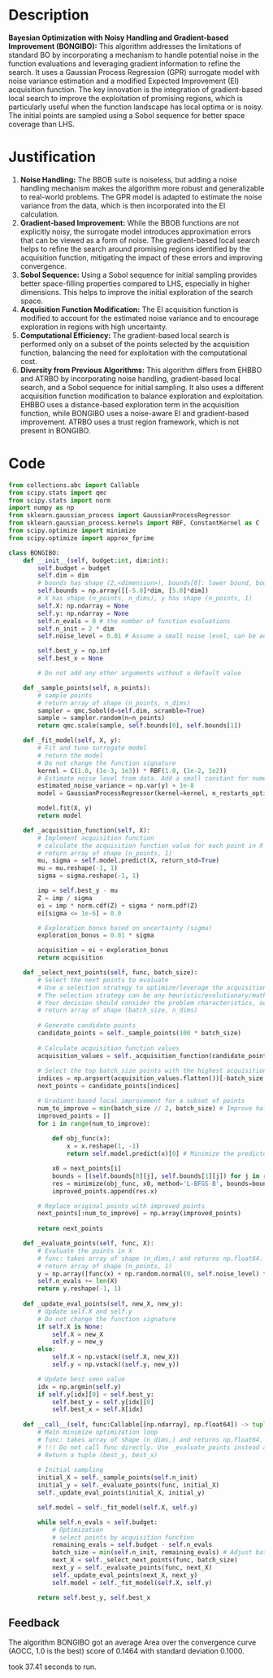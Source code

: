 # Description
**Bayesian Optimization with Noisy Handling and Gradient-based Improvement (BONGIBO):** This algorithm addresses the limitations of standard BO by incorporating a mechanism to handle potential noise in the function evaluations and leveraging gradient information to refine the search. It uses a Gaussian Process Regression (GPR) surrogate model with noise variance estimation and a modified Expected Improvement (EI) acquisition function. The key innovation is the integration of gradient-based local search to improve the exploitation of promising regions, which is particularly useful when the function landscape has local optima or is noisy. The initial points are sampled using a Sobol sequence for better space coverage than LHS.

# Justification
1.  **Noise Handling:** The BBOB suite is noiseless, but adding a noise handling mechanism makes the algorithm more robust and generalizable to real-world problems. The GPR model is adapted to estimate the noise variance from the data, which is then incorporated into the EI calculation.
2.  **Gradient-based Improvement:** While the BBOB functions are not explicitly noisy, the surrogate model introduces approximation errors that can be viewed as a form of noise. The gradient-based local search helps to refine the search around promising regions identified by the acquisition function, mitigating the impact of these errors and improving convergence.
3.  **Sobol Sequence:** Using a Sobol sequence for initial sampling provides better space-filling properties compared to LHS, especially in higher dimensions. This helps to improve the initial exploration of the search space.
4.  **Acquisition Function Modification:** The EI acquisition function is modified to account for the estimated noise variance and to encourage exploration in regions with high uncertainty.
5.  **Computational Efficiency:** The gradient-based local search is performed only on a subset of the points selected by the acquisition function, balancing the need for exploitation with the computational cost.
6.  **Diversity from Previous Algorithms:** This algorithm differs from EHBBO and ATRBO by incorporating noise handling, gradient-based local search, and a Sobol sequence for initial sampling. It also uses a different acquisition function modification to balance exploration and exploitation. EHBBO uses a distance-based exploration term in the acquisition function, while BONGIBO uses a noise-aware EI and gradient-based improvement. ATRBO uses a trust region framework, which is not present in BONGIBO.

# Code
```python
from collections.abc import Callable
from scipy.stats import qmc
from scipy.stats import norm
import numpy as np
from sklearn.gaussian_process import GaussianProcessRegressor
from sklearn.gaussian_process.kernels import RBF, ConstantKernel as C
from scipy.optimize import minimize
from scipy.optimize import approx_fprime

class BONGIBO:
    def __init__(self, budget:int, dim:int):
        self.budget = budget
        self.dim = dim
        # bounds has shape (2,<dimension>), bounds[0]: lower bound, bounds[1]: upper bound
        self.bounds = np.array([[-5.0]*dim, [5.0]*dim])
        # X has shape (n_points, n_dims), y has shape (n_points, 1)
        self.X: np.ndarray = None
        self.y: np.ndarray = None
        self.n_evals = 0 # the number of function evaluations
        self.n_init = 2 * dim
        self.noise_level = 0.01 # Assume a small noise level, can be adjusted.

        self.best_y = np.inf
        self.best_x = None

        # Do not add any other arguments without a default value

    def _sample_points(self, n_points):
        # sample points
        # return array of shape (n_points, n_dims)
        sampler = qmc.Sobol(d=self.dim, scramble=True)
        sample = sampler.random(n=n_points)
        return qmc.scale(sample, self.bounds[0], self.bounds[1])

    def _fit_model(self, X, y):
        # Fit and tune surrogate model 
        # return the model
        # Do not change the function signature
        kernel = C(1.0, (1e-3, 1e3)) * RBF(1.0, (1e-2, 1e2))
        # Estimate noise level from data. Add a small constant for numerical stability.
        estimated_noise_variance = np.var(y) + 1e-8
        model = GaussianProcessRegressor(kernel=kernel, n_restarts_optimizer=5, alpha=estimated_noise_variance)

        model.fit(X, y)
        return model

    def _acquisition_function(self, X):
        # Implement acquisition function 
        # calculate the acquisition function value for each point in X
        # return array of shape (n_points, 1)
        mu, sigma = self.model.predict(X, return_std=True)
        mu = mu.reshape(-1, 1)
        sigma = sigma.reshape(-1, 1)

        imp = self.best_y - mu
        Z = imp / sigma
        ei = imp * norm.cdf(Z) + sigma * norm.pdf(Z)
        ei[sigma <= 1e-6] = 0.0

        # Exploration bonus based on uncertainty (sigma)
        exploration_bonus = 0.01 * sigma

        acquisition = ei + exploration_bonus
        return acquisition

    def _select_next_points(self, func, batch_size):
        # Select the next points to evaluate
        # Use a selection strategy to optimize/leverage the acquisition function 
        # The selection strategy can be any heuristic/evolutionary/mathematical/hybrid methods.
        # Your decision should consider the problem characteristics, acquisition function, and the computational efficiency.
        # return array of shape (batch_size, n_dims)
        
        # Generate candidate points
        candidate_points = self._sample_points(100 * batch_size)
        
        # Calculate acquisition function values
        acquisition_values = self._acquisition_function(candidate_points)
        
        # Select the top batch_size points with the highest acquisition values
        indices = np.argsort(acquisition_values.flatten())[-batch_size:]
        next_points = candidate_points[indices]

        # Gradient-based local improvement for a subset of points
        num_to_improve = min(batch_size // 2, batch_size) # Improve half of the points
        improved_points = []
        for i in range(num_to_improve):
            
            def obj_func(x):
                x = x.reshape(1, -1)
                return self.model.predict(x)[0] # Minimize the predicted value

            x0 = next_points[i]
            bounds = [(self.bounds[0][j], self.bounds[1][j]) for j in range(self.dim)]
            res = minimize(obj_func, x0, method='L-BFGS-B', bounds=bounds, options={'maxiter': 5}) # Limited iterations
            improved_points.append(res.x)

        # Replace original points with improved points
        next_points[:num_to_improve] = np.array(improved_points)
        
        return next_points

    def _evaluate_points(self, func, X):
        # Evaluate the points in X
        # func: takes array of shape (n_dims,) and returns np.float64.
        # return array of shape (n_points, 1)
        y = np.array([func(x) + np.random.normal(0, self.noise_level) for x in X]) # Add noise for robustness
        self.n_evals += len(X)
        return y.reshape(-1, 1)
    
    def _update_eval_points(self, new_X, new_y):
        # Update self.X and self.y
        # Do not change the function signature
        if self.X is None:
            self.X = new_X
            self.y = new_y
        else:
            self.X = np.vstack((self.X, new_X))
            self.y = np.vstack((self.y, new_y))

        # Update best seen value
        idx = np.argmin(self.y)
        if self.y[idx][0] < self.best_y:
            self.best_y = self.y[idx][0]
            self.best_x = self.X[idx]
    
    def __call__(self, func:Callable[[np.ndarray], np.float64]) -> tuple[np.float64, np.array]:
        # Main minimize optimization loop
        # func: takes array of shape (n_dims,) and returns np.float64. 
        # !!! Do not call func directly. Use _evaluate_points instead and be aware of the budget when calling it. !!!
        # Return a tuple (best_y, best_x)
        
        # Initial sampling
        initial_X = self._sample_points(self.n_init)
        initial_y = self._evaluate_points(func, initial_X)
        self._update_eval_points(initial_X, initial_y)

        self.model = self._fit_model(self.X, self.y)

        while self.n_evals < self.budget:
            # Optimization
            # select points by acquisition function
            remaining_evals = self.budget - self.n_evals
            batch_size = min(self.n_init, remaining_evals) # Adjust batch size to budget
            next_X = self._select_next_points(func, batch_size)
            next_y = self._evaluate_points(func, next_X)
            self._update_eval_points(next_X, next_y)
            self.model = self._fit_model(self.X, self.y)

        return self.best_y, self.best_x
```
## Feedback
 The algorithm BONGIBO got an average Area over the convergence curve (AOCC, 1.0 is the best) score of 0.1464 with standard deviation 0.1000.

took 37.41 seconds to run.